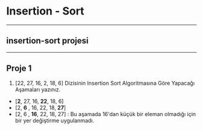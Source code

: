 # Insertion - Sort
---------------------------------------------------------------------
## insertion-sort projesi
---------------------------------------------------------------------
## Proje 1
1. [22, 27, 16, 2, 18, 6] Dizisinin Insertion Sort Algoritmasına Göre Yapacağı Aşamaları yazınız.
* [**2**, 27, 16, **22**, 18, 6]
* [2, **6** , 16, 22, 18, **27**]
* [2, 6 , **16**, 22, 18, 27] : Bu aşamada 16'dan küçük bir eleman olmadığı için bir yer değiştirme uygulanmadı.